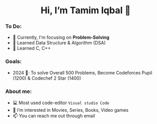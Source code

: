 <h1 align="center"> Hi, I’m Tamim Iqbal 👋 </h1>

### To Do:
- 🌱 Currently, I'm focusing on **Problem-Solving**
- 🌱 Learned Data Structure & Algorithm (DSA)
- 🌱 Learned C, C++
<!---
- 🌱 
---> 
### Goals:

- 2024 🎯: To solve Overall 500 Problems, Become Codeforces Pupil (1200) & Codechef 2 Star (1400)

<!---
- 2024 🎯: 
      April - July -> XPSC 
      June -> Explore Robotics
      Aug - Nov -> Software Development
      Dec -> Video Editing + AI Crash Course
- 2025 🎯:
      January - June -> Web Development
      July - September -> IELTS
      October - Decemember -> GRE
---> 
 
### About me:
- 💻 Most used code-editor `Visual studio Code`
- 👀 I’m interested in Movies, Series, Books, Video games 
- 📫 You can reach me out through email
